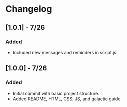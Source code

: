# Changelog

## [1.0.1] - 7/26
### Added
- Included new messages and reminders in script.js.

## [1.0.0] - 7/26
### Added
- Initial commit with basic project structure.
- Added README, HTML, CSS, JS, and galactic guide.

